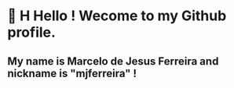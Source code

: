 # 👋 H  Hello ! Wecome to my Github profile.
## My name is Marcelo de Jesus Ferreira and nickname is "mjferreira" !
